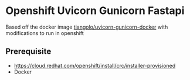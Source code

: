 # Openshift Uvicorn Gunicorn Fastapi
Based off the docker image [tiangolo/uvicorn-gunicorn-docker](https://github.com/tiangolo/uvicorn-gunicorn-docker) with modifications to run in openshift

## Prerequisite

- https://cloud.redhat.com/openshift/install/crc/installer-provisioned
- Docker